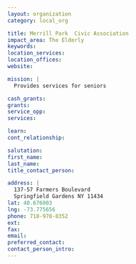 ```yaml
---
layout: organization
category: local_org

title: Merrill Park  Civic Association
impact_area: The Elderly
keywords: 
location_services: 
location_offices: 
website: 

mission: |
  Provides services for seniors

cash_grants: 
grants: 
service_opp: 
services: 

learn: 
cont_relationship: 

salutation: 
first_name: 
last_name: 
title_contact_person: 

address: |
  137-57 Farmers Boulevard  
  Springfield Gardens NY 11434
lat: 40.676003
lng: -73.775656
phone: 718-978-8352
ext: 
fax: 
email: 
preferred_contact: 
contact_person_intro: 
---
```

